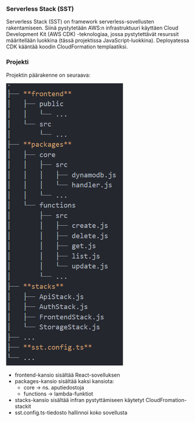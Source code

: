 ### Serverless Stack (SST)

Serverless Stack (SST) on framework serverless-sovellusten rakentamiseen. Siinä pystytetään AWS:n infrastruktuuri käyttäen Cloud Development Kit (AWS CDK) -teknologiaa, jossa pystytettävät resurssit määritellään luokkina (tässä projektissa JavaScript-luokkina). Deployatessa CDK kääntää koodin CloudFormation templaatiksi.

### Projekti

Projektin päärakenne on seuraava:

<img src="./tree.png">

- frontend-kansio sisältää React-sovelluksen
- packages-kansio sisältää kaksi kansiota:
	- core -> ns. aputiedostoja
	- functions -> lambda-funktiot
- stacks-kansio sisältää infran pystyttämiseen käytetyt CloudFromation-stackit
- sst.config.ts-tiedosto hallinnoi koko sovellusta